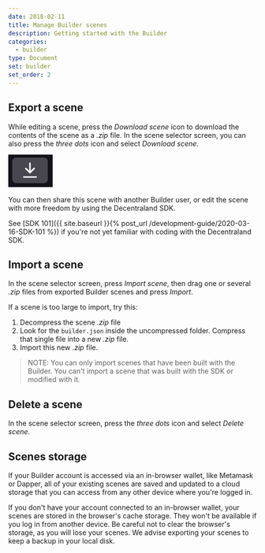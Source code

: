 ```yaml
---
date: 2018-02-11
title: Manage Builder scenes
description: Getting started with the Builder
categories:
  - builder
type: Document
set: builder
set_order: 2
---
```


## Export a scene

While editing a scene, press the _Download scene_ icon to download the contents of the scene as a _.zip_ file. In the scene selector screen, you can also press the _three dots_ icon and select _Download scene_.

![](/images/media/builder-export.png)

You can then share this scene with another Builder user, or edit the scene with more freedom by using the Decentraland SDK.

See [SDK 101]({{ site.baseurl }}{% post_url /development-guide/2020-03-16-SDK-101 %}) if you're not yet familiar with coding with the Decentraland SDK.

## Import a scene

In the scene selector screen, press _Import scene_, then drag one or several _.zip_ files from exported Builder scenes and press _Import_.

If a scene is too large to import, try this:

1. Decompress the scene _.zip_ file
2. Look for the `builder.json` inside the uncompressed folder. Compress that single file into a new _.zip_ file.
3. Import this new _.zip_ file.

> NOTE: You can only import scenes that have been built with the Builder. You can't import a scene that was built with the SDK or modified with it.

## Delete a scene

In the scene selector screen, press the _three dots_ icon and select _Delete scene_.

## Scenes storage

If your Builder account is accessed via an in-browser wallet, like Metamask or Dapper, all of your existing scenes are saved and updated to a cloud storage that you can access from any other device where you're logged in.

If you don't have your account connected to an in-browser wallet, your scenes are stored in the browser's cache storage. They won't be available if you log in from another device. Be careful not to clear the browser's storage, as you will lose your scenes. We advise exporting your scenes to keep a backup in your local disk.
